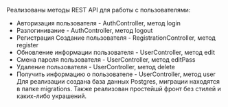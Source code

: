 Реализованы методы REST API для работы с пользователями: 
 - Авторизация пользователя - AuthController, метод login
 - Разлогинивание - AuthController, метод logout
 - Регистрация Создание пользователя - RegistrationController, метод register
 - Обновление информации пользователя - UserController, метод edit
 - Смена пароля пользователя - UserController, метод editPass
 - Удаление пользователя  - UserController, метод delete
 - Получить информацию о пользователе - UserController, метод user
Для реализации создана база данных Postgres, миграции находятся в папке migrations.
Также реализован простейшй фронт без стилей и каких-либо украшений.
